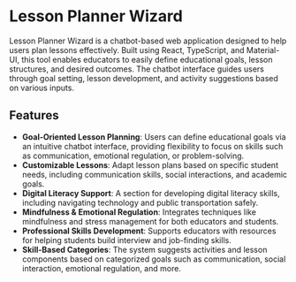# Lesson Planner Wizard

Lesson Planner Wizard is a chatbot-based web application designed to help users plan lessons effectively. Built using React, TypeScript, and Material-UI, this tool enables educators to easily define educational goals, lesson structures, and desired outcomes. The chatbot interface guides users through goal setting, lesson development, and activity suggestions based on various inputs.

## Features

- **Goal-Oriented Lesson Planning**: Users can define educational goals via an intuitive chatbot interface, providing flexibility to focus on skills such as communication, emotional regulation, or problem-solving.
- **Customizable Lessons**: Adapt lesson plans based on specific student needs, including communication skills, social interactions, and academic goals.
- **Digital Literacy Support**: A section for developing digital literacy skills, including navigating technology and public transportation safely.
- **Mindfulness & Emotional Regulation**: Integrates techniques like mindfulness and stress management for both educators and students.
- **Professional Skills Development**: Supports educators with resources for helping students build interview and job-finding skills.
- **Skill-Based Categories**: The system suggests activities and lesson components based on categorized goals such as communication, social interaction, emotional regulation, and more.


